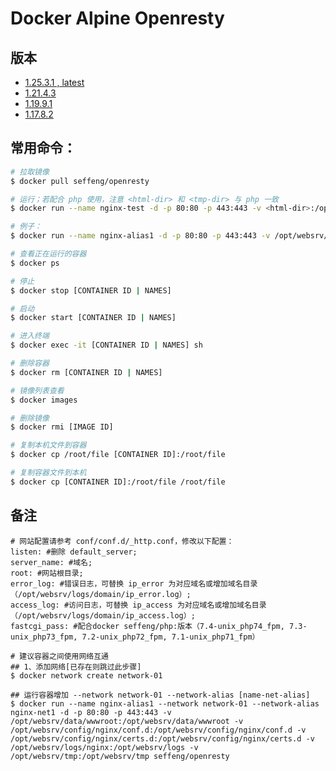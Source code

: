 # Docker Alpine Openresty

## 版本

* [1.25.3.1 , latest](https://github.com/seffeng/docker-openresty/tree/1.25)
* [1.21.4.3](https://github.com/seffeng/docker-openresty/tree/1.21)
* [1.19.9.1](https://github.com/seffeng/docker-openresty/tree/1.19)
* [1.17.8.2](https://github.com/seffeng/docker-openresty/tree/1.17)

## 常用命令：

```sh
# 拉取镜像
$ docker pull seffeng/openresty

# 运行；若配合 php 使用，注意 <html-dir> 和 <tmp-dir> 与 php 一致
$ docker run --name nginx-test -d -p 80:80 -p 443:443 -v <html-dir>:/opt/websrv/data/wwwroot -v <conf-dir>:/opt/websrv/config/nginx/conf.d -v <cert-dir>:/opt/websrv/config/nginx/certs.d -v <log-dir>:/opt/websrv/logs -v <tmp-dir>:/opt/websrv/tmp seffeng/openresty

# 例子：
$ docker run --name nginx-alias1 -d -p 80:80 -p 443:443 -v /opt/websrv/data/wwwroot:/opt/websrv/data/wwwroot -v /opt/websrv/config/nginx/conf.d:/opt/websrv/config/nginx/conf.d -v /opt/websrv/config/nginx/certs.d:/opt/websrv/config/nginx/certs.d -v /opt/websrv/logs/nginx:/opt/websrv/logs -v /opt/websrv/tmp:/opt/websrv/tmp seffeng/openresty

# 查看正在运行的容器
$ docker ps

# 停止
$ docker stop [CONTAINER ID | NAMES]

# 启动
$ docker start [CONTAINER ID | NAMES]

# 进入终端
$ docker exec -it [CONTAINER ID | NAMES] sh

# 删除容器
$ docker rm [CONTAINER ID | NAMES]

# 镜像列表查看
$ docker images

# 删除镜像
$ docker rmi [IMAGE ID]

# 复制本机文件到容器
$ docker cp /root/file [CONTAINER ID]:/root/file

# 复制容器文件到本机
$ docker cp [CONTAINER ID]:/root/file /root/file
```

## 备注

```shell
# 网站配置请参考 conf/conf.d/_http.conf，修改以下配置：
listen: #删除 default_server;
server_name: #域名;
root: #网站根目录;
error_log: #错误日志，可替换 ip_error 为对应域名或增加域名目录（/opt/websrv/logs/domain/ip_error.log）;
access_log: #访问日志，可替换 ip_access 为对应域名或增加域名目录（/opt/websrv/logs/domain/ip_access.log）;
fastcgi_pass: #配合docker seffeng/php:版本（7.4-unix_php74_fpm, 7.3-unix_php73_fpm, 7.2-unix_php72_fpm, 7.1-unix_php71_fpm）
```
```shell
# 建议容器之间使用网络互通
## 1、添加网络[已存在则跳过此步骤]
$ docker network create network-01

## 运行容器增加 --network network-01 --network-alias [name-net-alias]
$ docker run --name nginx-alias1 --network network-01 --network-alias nginx-net1 -d -p 80:80 -p 443:443 -v /opt/websrv/data/wwwroot:/opt/websrv/data/wwwroot -v /opt/websrv/config/nginx/conf.d:/opt/websrv/config/nginx/conf.d -v /opt/websrv/config/nginx/certs.d:/opt/websrv/config/nginx/certs.d -v /opt/websrv/logs/nginx:/opt/websrv/logs -v /opt/websrv/tmp:/opt/websrv/tmp seffeng/openresty
```
